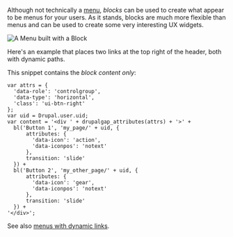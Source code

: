 

Although not technically a [menu](../08_Menus), *blocks* can be used to create what appear to be menus for your users. As it stands, blocks are much more flexible than menus and can be used to create some very interesting UX widgets.

![A Menu built with a Block](http://drupalgap.org/sites/default/files/block-menu-widget.png)

Here's an example that places two links at the top right of the header, both with dynamic paths.

This snippet contains the *block content only*:

```
var attrs = {
  'data-role': 'controlgroup',
  'data-type': 'horizontal',
  'class': 'ui-btn-right'
};
var uid = Drupal.user.uid;
var content = '<div ' + drupalgap_attributes(attrs) + '>' +
  bl('Button 1', 'my_page/' + uid, {
      attributes: {
        'data-icon': 'action',
        'data-iconpos': 'notext'
      },
      transition: 'slide'
  }) +
  bl('Button 2', 'my_other_page/' + uid, {
      attributes: {
        'data-icon': 'gear',
        'data-iconpos': 'notext'
      },
      transition: 'slide'
  }) +
'</div>';
```

See also [menus with dynamic links](../08_Menus/Menus_with_Dynamic_Links.md).
